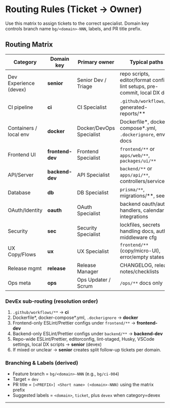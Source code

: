 # Routing Rules (Ticket → Owner)

Use this matrix to assign tickets to the correct specialist. Domain key controls branch name `bg/<domain>-NNN`, labels, and PR title prefix.

## Routing Matrix

| Category               | Domain key  | Primary owner            | Typical paths                                                               | PR title prefix |
| ---------------------- | ----------- | ------------------------ | --------------------------------------------------------------------------- | --------------- |
| Dev Experience (devex) | **senior**  | Senior Dev / Triage      | repo scripts, editor/format configs, lint setups, pre-commit, local DX docs | [SENIOR]        |
| CI pipeline            | **ci**      | CI Specialist            | `.github/workflows/**`, generated-reports/\*\*                              | [CI]            |
| Containers / local env | **docker**  | Docker/DevOps Specialist | Dockerfile*, docker-compose*.yml, `.dockerignore`, env docs                 | [DOCKER]        |
| Frontend UI            | **frontend-dev**      | Frontend Specialist      | `frontend/**` or `apps/web/**`, `packages/ui/**`                            | [FE]            |
| API/Server             | **backend-dev**     | API Specialist           | `backend/**` or `apps/api/**`, controllers/services                         | [API]           |
| Database               | **db**      | DB Specialist            | `prisma/**`, migrations/\*\*, seeds                                         | [DB]            |
| OAuth/Identity         | **oauth**   | OAuth Specialist         | backend oauth/auth handlers, calendar integrations                          | [OAUTH]         |
| Security               | **sec**     | Security Specialist      | lockfiles, secrets handling docs, auth middleware cfg                       | [SEC]           |
| UX Copy/Flows          | **ux**      | UX Specialist            | `frontend/**` (copy/micro-UI), error/empty states                           | [UX]            |
| Release mgmt           | **release** | Release Manager          | CHANGELOG, release notes/checklists                                         | [RELEASE]       |
| Ops meta               | **ops**     | Ops Updater / Scrum      | `/ops/**` docs only                                                         | [OPS]           |

### DevEx sub-routing (resolution order)

1. `.github/workflows/**` → **ci**
2. Dockerfile*, docker-compose*.yml, `.dockerignore` → **docker**
3. Frontend-only ESLint/Prettier configs under `frontend/**` → **frontend-dev**
4. Backend-only ESLint/Prettier configs under `backend/**` → **backend-dev**
5. Repo-wide ESLint/Prettier, editorconfig, lint-staged, Husky, VSCode settings, local DX scripts → **senior** (devex)
6. If mixed or unclear → **senior** creates split follow-up tickets per domain.

### Branching & Labels (derived)

- Feature branch = `bg/<domain>-NNN` (e.g., `bg/ci-004`)
- Target = `dev`
- PR title = `[<PREFIX>] <Short name> (<domain>-NNN)` using the matrix prefix
- Suggested labels = `<domain>`, `ticket`, plus `devex` when category=devex

---
